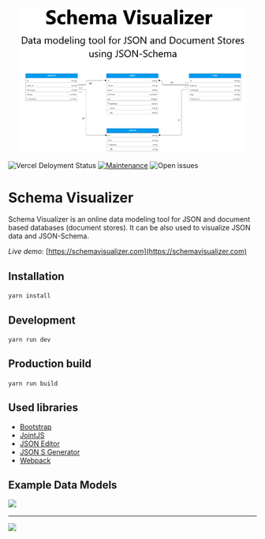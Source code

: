 <p align="center">
  <img width="460"  src="docs/img/schema-visualizer-social-banner-cut.png">
</p>

![Vercel Deloyment Status](http://therealsujitk-vercel-badge.vercel.app/?app=schemavisualizer&style=flat-square&logo=false)
[![Maintenance](https://img.shields.io/badge/Maintained%3F-yes-green.svg?style=flat-square)](https://github.com/shamilnabiyev/schema-visualizer-v2?style=flat-square)
![Open issues](https://img.shields.io/github/issues/shamilnabiyev/schema-visualizer?style=flat-square)

# Schema Visualizer

Schema Visualizer is an online data modeling tool for JSON and document based databases (document stores). It can be also used to visualize JSON data and JSON-Schema.

*Live demo*: [https://schemavisualizer.com](https://schemavisualizer.com)

## Installation

```yarn install```

## Development 

```yarn run dev```

## Production build

```yarn run build```

## Used libraries

  * [Bootstrap](https://github.com/twbs/bootstrap)
  * [JointJS](https://github.com/clientIO/joint)
  * [JSON Editor](https://github.com/josdejong/jsoneditor)
  * [JSON S Generator](https://github.com/mowgliLab/json-s-gen)
  * [Webpack](https://github.com/webpack/webpack)

## Example Data Models

<img src="docs/img/movie-lens-db-schema.png"> 

<hr>

<img src="docs/img/migcast-db-schema.png"> 
